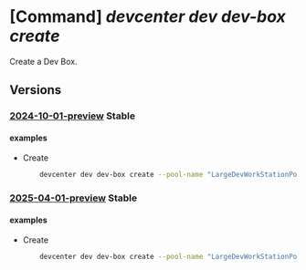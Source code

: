 # [Command] _devcenter dev dev-box create_

Create a Dev Box.

## Versions

### [2024-10-01-preview](/Resources/data-plane/microsoft.devcenter/L3Byb2plY3RzL3t9L3VzZXJzL3t9L2RldmJveGVzL3t9/2024-10-01-preview.xml) **Stable**

<!-- data-plane:microsoft.devcenter /projects/{}/users/{}/devboxes/{} 2024-10-01-preview -->

#### examples

- Create
    ```bash
        devcenter dev dev-box create --pool-name "LargeDevWorkStationPool" --name "MyDevBox" --endpoint "https://8a40af38-3b4c-4672-a6a4-5e964b1870ed-contosodevcenter.centralus.devcenter.azure.com/" --project-name "DevProject" --user-id "00000000-0000-0000-0000-000000000000"
    ```

### [2025-04-01-preview](/Resources/data-plane/microsoft.devcenter/L3Byb2plY3RzL3t9L3VzZXJzL3t9L2RldmJveGVzL3t9/2025-04-01-preview.xml) **Stable**

<!-- data-plane:microsoft.devcenter /projects/{}/users/{}/devboxes/{} 2025-04-01-preview -->

#### examples

- Create
    ```bash
        devcenter dev dev-box create --pool-name "LargeDevWorkStationPool" --name "MyDevBox" --endpoint "https://8a40af38-3b4c-4672-a6a4-5e964b1870ed-contosodevcenter.centralus.devcenter.azure.com/" --project-name "DevProject" --user-id "00000000-0000-0000-0000-000000000000"
    ```

